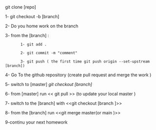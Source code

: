 git clone [repo]

1- git checkout -b [branch]

2- Do you home work on the branch 

3- from the [branch] :

           1- git add . 
           
           2- git commit -m "comment"
           
           3- git push ( the first time git push origin --set-upstream [branch])

4-  Go To the github repository (create pull request and merge the work )

5- switch to [master]  *git checkout [branch]*

6- from [master] run << git pull >> (to update your local master )
           
7- switch to the [branch] with  <<git checkout [branch ]>>

8- from the [branch] run <<git merge master(or main )>>

9-continu your next homework
